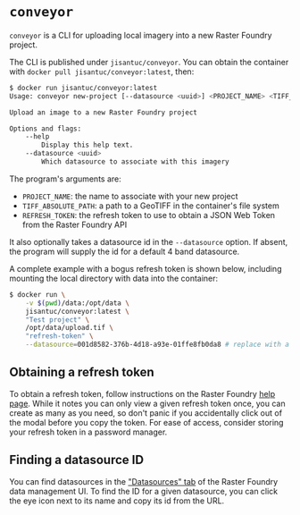 # `conveyor`

`conveyor` is a CLI for uploading local imagery into a new Raster Foundry project.

The CLI is published under `jisantuc/conveyor`. You can obtain the container with
`docker pull jisantuc/conveyor:latest`, then:

```bash
$ docker run jisantuc/conveyor:latest
Usage: conveyor new-project [--datasource <uuid>] <PROJECT_NAME> <TIFF_ABSOLUTE_PATH> <REFRESH_TOKEN>

Upload an image to a new Raster Foundry project

Options and flags:
    --help
        Display this help text.
    --datasource <uuid>
        Which datasource to associate with this imagery
```

The program's arguments are:

- `PROJECT_NAME`: the name to associate with your new project
- `TIFF_ABSOLUTE_PATH`: a path to a GeoTIFF in the container's file system
- `REFRESH_TOKEN`: the refresh token to use to obtain a JSON Web Token from the Raster Foundry API

It also optionally takes a datasource id in the `--datasource` option. If absent, the program will supply
the id for a default 4 band datasource.

A complete example with a bogus refresh token is shown below, including mounting the local directory with
data into the container:

```bash
$ docker run \
    -v $(pwd)/data:/opt/data \
    jisantuc/conveyor:latest \
    "Test project" \
    /opt/data/upload.tif \
    "refresh-token" \
    --datasource=001d8582-376b-4d18-a93e-01ffe8fb0da8 # replace with a real datasource ID if desired
```

## Obtaining a refresh token

To obtain a refresh token, follow instructions on the Raster Foundry [help page](https://help.rasterfoundry.com/en/articles/777804-generating-a-refresh-token-in-order-to-use-the-api).
While it notes you can only view a given refresh token once, you can create as many as you need, so don't panic if you accidentally
click out of the modal before you copy the token. For ease of access, consider storing your refresh token in a password manager.

## Finding a datasource ID

You can find datasources in the ["Datasources" tab](https://app.rasterfoundry.com/imports/datasources/list?page=1) of the Raster Foundry data
management UI. To find the ID for a given datasource, you can click the eye icon next to its name and copy its id from the URL.
